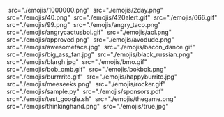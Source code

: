 <img> src="./emojis/1000000.png"</img>
<img> src="./emojis/2day.png"</img>
<img> src="./emojis/40.png"</img>
<img> src="./emojis/420alert.gif"</img>
<img> src="./emojis/666.gif"</img>
<img> src="./emojis/99.png"</img>
<img> src="./emojis/angry_taco.png"</img>
<img> src="./emojis/angrycactusboi.gif"</img>
<img> src="./emojis/aol.png"</img>
<img> src="./emojis/approved.png"</img>
<img> src="./emojis/avodude.png"</img>
<img> src="./emojis/awesomeface.jpg"</img>
<img> src="./emojis/bacon_dance.gif"</img>
<img> src="./emojis/big_ass_fan.jpg"</img>
<img> src="./emojis/black_russian.png"</img>
<img> src="./emojis/blargh.jpg"</img>
<img> src="./emojis/bmo.gif"</img>
<img> src="./emojis/bob_omb.gif"</img>
<img> src="./emojis/bokbok.png"</img>
<img> src="./emojis/burrrrito.gif"</img>
<img> src="./emojis/happyburrito.jpg"</img>
<img> src="./emojis/meeseeks.png"</img>
<img> src="./emojis/rocker.gif"</img>
<img> src="./emojis/sample.py"</img>
<img> src="./emojis/sponsors.pdf"</img>
<img> src="./emojis/test_google.sh"</img>
<img> src="./emojis/thegame.png"</img>
<img> src="./emojis/thinkinghand.png"</img>
<img> src="./emojis/true.jpg"</img>

